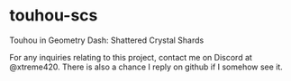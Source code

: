 # touhou-scs
Touhou in Geometry Dash: Shattered Crystal Shards

For any inquiries relating to this project, contact me on Discord at @xtreme420.
There is also a chance I reply on github if I somehow see it.